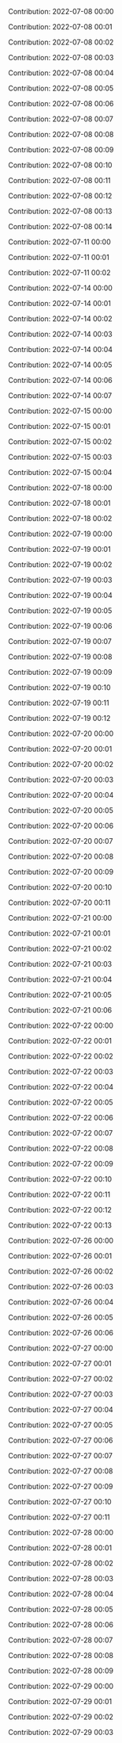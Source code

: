 Contribution: 2022-07-08 00:00

Contribution: 2022-07-08 00:01

Contribution: 2022-07-08 00:02

Contribution: 2022-07-08 00:03

Contribution: 2022-07-08 00:04

Contribution: 2022-07-08 00:05

Contribution: 2022-07-08 00:06

Contribution: 2022-07-08 00:07

Contribution: 2022-07-08 00:08

Contribution: 2022-07-08 00:09

Contribution: 2022-07-08 00:10

Contribution: 2022-07-08 00:11

Contribution: 2022-07-08 00:12

Contribution: 2022-07-08 00:13

Contribution: 2022-07-08 00:14

Contribution: 2022-07-11 00:00

Contribution: 2022-07-11 00:01

Contribution: 2022-07-11 00:02

Contribution: 2022-07-14 00:00

Contribution: 2022-07-14 00:01

Contribution: 2022-07-14 00:02

Contribution: 2022-07-14 00:03

Contribution: 2022-07-14 00:04

Contribution: 2022-07-14 00:05

Contribution: 2022-07-14 00:06

Contribution: 2022-07-14 00:07

Contribution: 2022-07-15 00:00

Contribution: 2022-07-15 00:01

Contribution: 2022-07-15 00:02

Contribution: 2022-07-15 00:03

Contribution: 2022-07-15 00:04

Contribution: 2022-07-18 00:00

Contribution: 2022-07-18 00:01

Contribution: 2022-07-18 00:02

Contribution: 2022-07-19 00:00

Contribution: 2022-07-19 00:01

Contribution: 2022-07-19 00:02

Contribution: 2022-07-19 00:03

Contribution: 2022-07-19 00:04

Contribution: 2022-07-19 00:05

Contribution: 2022-07-19 00:06

Contribution: 2022-07-19 00:07

Contribution: 2022-07-19 00:08

Contribution: 2022-07-19 00:09

Contribution: 2022-07-19 00:10

Contribution: 2022-07-19 00:11

Contribution: 2022-07-19 00:12

Contribution: 2022-07-20 00:00

Contribution: 2022-07-20 00:01

Contribution: 2022-07-20 00:02

Contribution: 2022-07-20 00:03

Contribution: 2022-07-20 00:04

Contribution: 2022-07-20 00:05

Contribution: 2022-07-20 00:06

Contribution: 2022-07-20 00:07

Contribution: 2022-07-20 00:08

Contribution: 2022-07-20 00:09

Contribution: 2022-07-20 00:10

Contribution: 2022-07-20 00:11

Contribution: 2022-07-21 00:00

Contribution: 2022-07-21 00:01

Contribution: 2022-07-21 00:02

Contribution: 2022-07-21 00:03

Contribution: 2022-07-21 00:04

Contribution: 2022-07-21 00:05

Contribution: 2022-07-21 00:06

Contribution: 2022-07-22 00:00

Contribution: 2022-07-22 00:01

Contribution: 2022-07-22 00:02

Contribution: 2022-07-22 00:03

Contribution: 2022-07-22 00:04

Contribution: 2022-07-22 00:05

Contribution: 2022-07-22 00:06

Contribution: 2022-07-22 00:07

Contribution: 2022-07-22 00:08

Contribution: 2022-07-22 00:09

Contribution: 2022-07-22 00:10

Contribution: 2022-07-22 00:11

Contribution: 2022-07-22 00:12

Contribution: 2022-07-22 00:13

Contribution: 2022-07-26 00:00

Contribution: 2022-07-26 00:01

Contribution: 2022-07-26 00:02

Contribution: 2022-07-26 00:03

Contribution: 2022-07-26 00:04

Contribution: 2022-07-26 00:05

Contribution: 2022-07-26 00:06

Contribution: 2022-07-27 00:00

Contribution: 2022-07-27 00:01

Contribution: 2022-07-27 00:02

Contribution: 2022-07-27 00:03

Contribution: 2022-07-27 00:04

Contribution: 2022-07-27 00:05

Contribution: 2022-07-27 00:06

Contribution: 2022-07-27 00:07

Contribution: 2022-07-27 00:08

Contribution: 2022-07-27 00:09

Contribution: 2022-07-27 00:10

Contribution: 2022-07-27 00:11

Contribution: 2022-07-28 00:00

Contribution: 2022-07-28 00:01

Contribution: 2022-07-28 00:02

Contribution: 2022-07-28 00:03

Contribution: 2022-07-28 00:04

Contribution: 2022-07-28 00:05

Contribution: 2022-07-28 00:06

Contribution: 2022-07-28 00:07

Contribution: 2022-07-28 00:08

Contribution: 2022-07-28 00:09

Contribution: 2022-07-29 00:00

Contribution: 2022-07-29 00:01

Contribution: 2022-07-29 00:02

Contribution: 2022-07-29 00:03

